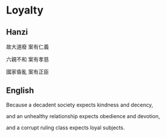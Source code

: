 # Loyalty

## Hanzi

故大道廢
案有仁義

六親不和
案有孝慈

國家昏亂
案有正臣

## English

Because a decadent society
expects kindness and decency,

and an unhealthy relationship
expects obedience and devotion,

and a corrupt ruling class
expects loyal subjects.

